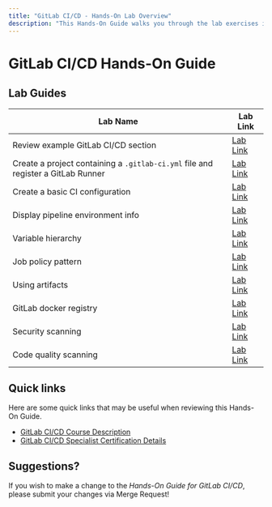```yaml
---
title: "GitLab CI/CD - Hands-On Lab Overview"
description: "This Hands-On Guide walks you through the lab exercises in the GitLab CI/CD course."
---
```

# GitLab CI/CD Hands-On Guide

## Lab Guides

| Lab Name |  Lab Link |
|-----------|------------|
| Review example GitLab CI/CD section | [Lab Link](/handbook/customer-success/professional-services-engineering/education-services/gitlabcicdhandsonlab1) |
| Create a project containing a `.gitlab-ci.yml` file and register a GitLab Runner | [Lab Link](/handbook/customer-success/professional-services-engineering/education-services/gitlabcicdhandsonlab2) |
|  Create a basic CI configuration | [Lab Link](/handbook/customer-success/professional-services-engineering/education-services/gitlabcicdhandsonlab3) |
| Display pipeline environment info | [Lab Link](/handbook/customer-success/professional-services-engineering/education-services/gitlabcicdhandsonlab4) |
| Variable hierarchy | [Lab Link](/handbook/customer-success/professional-services-engineering/education-services/gitlabcicdhandsonlab5) |
| Job policy pattern | [Lab Link](/handbook/customer-success/professional-services-engineering/education-services/gitlabcicdhandsonlab6) |
|  Using artifacts |  [Lab Link](/handbook/customer-success/professional-services-engineering/education-services/gitlabcicdhandsonlab7) |
| GitLab docker registry |  [Lab Link](/handbook/customer-success/professional-services-engineering/education-services/gitlabcicdhandsonlab8) |
|  Security scanning | [Lab Link](/handbook/customer-success/professional-services-engineering/education-services/gitlabcicdhandsonlab9) |
| Code quality scanning | [Lab Link](/handbook/customer-success/professional-services-engineering/education-services/gitlabcicdhandsonlab9alt) |

## Quick links

Here are some quick links that may be useful when reviewing this Hands-On Guide.

* [GitLab CI/CD Course Description](https://about.gitlab.com/services/education/gitlab-ci/)
* [GitLab CI/CD Specialist Certification Details](https://about.gitlab.com/services/education/gitlab-cicd-associate/)

## Suggestions?

If you wish to make a change to the *Hands-On Guide for GitLab CI/CD*, please submit your changes via Merge Request!
